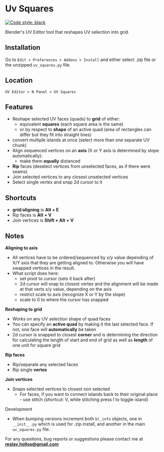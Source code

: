 Uv Squares
==
[![Code style: black](https://img.shields.io/badge/code%20style-black-000000.svg)](https://github.com/psf/black)

Blender's UV Editor tool that reshapes UV selection into grid.

Installation
--
Go to `Edit > Preferences > Addons > Install` and either select .zip file or the unzipped `uv_squares.py` file.

Location
--
`UV Editor > N Panel > UV Squares`

Features
--
* Reshape selected UV faces (quads) to **grid** of either:
    * equivalent **squares** (each square area is the same)
    * or by respect to **shape** of an active quad (area of rectangles can differ but they fit into straight lines)
* convert multiple islands at once (select more than one separate UV chunk)
* Align sequenced vertices on an **axis** (X or Y axis is determined by slope automatically):
    * make them **equally** distanced
* **Rip** faces (deselect vertices from unselected faces, as if there were seams)
* Join selected vertices to any closest unselected vertices
* Select single vertex and snap 2d cursor to it

Shortcuts
--
* **grid**/**aligning** is **Alt + E** 
* Rip faces is **Alt + V**
* Join vertices is **Shift + Alt + V**

Notes
--
**Aligning to axis**
* All vertices have to be ordered/sequenced by x/y value depending of X/Y axis that they are getting aligned to. Otherwise you will have swapped vertices in the result.
* What script does here:
    * set pivot to cursor (sets it back after)
    * 2d cursor will snap to closest vertex and the alignment will be made at that verts x/y value, depending on the axis
    * restrict scale to axis (recognize X or Y by the slope) 
    * scale to 0 to where the cursor has snapped
    
**Reshaping to grid**
* Works on any UV selection shape of quad faces
* You can specify an **active quad** by making it the last selected face. If not, one face will **automatically** be taken
* 2d cursor is snapped to closest **corner** and is determining the direction for calculating the length of start and end of grid as well as **length** of one unit for square grid

**Rip faces**
* Rip/separate any selected faces
* Rip single **vertex**

**Join vertices**
* Snaps selected vertices to closest non selected
    * For faces, if you want to connect islands back to their original place - use stitch (shortcut: V, while stitching press I to toggle island)

Development
* When bumping versions increment both `bl_info` objects, one in `__init__.py` which is used for .zip install, and another in the main `uv_squares.py` file.

For any questions, bug reports or suggestions please contact me at **reslav.hollos@gmail.com**
